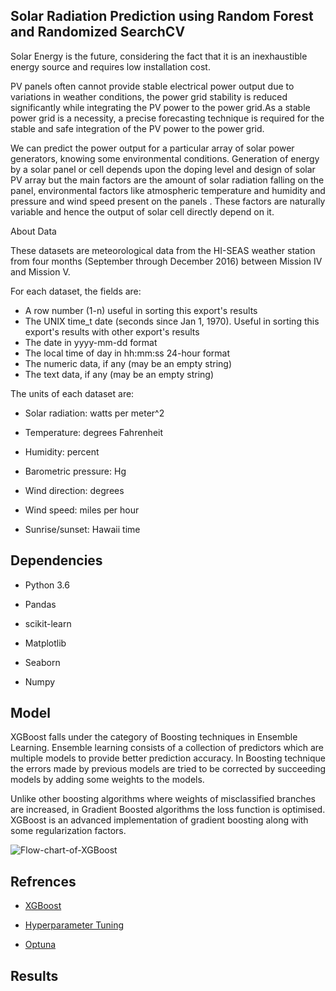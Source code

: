 
## Solar Radiation Prediction using Random Forest and Randomized SearchCV

Solar Energy is the future, considering the fact that it is an inexhaustible energy source and requires low installation cost.

PV panels often cannot provide stable electrical power output due to variations in weather conditions, the power grid stability is reduced significantly while integrating the PV power to the power grid.As a stable power grid is a necessity, a precise forecasting technique is required for the stable and safe integration of the PV power to the power grid.

We can predict the power output for a particular array of solar power generators, knowing some environmental conditions. Generation of energy by a solar panel or cell depends upon the doping level and design of solar PV array but the main factors are the amount of solar radiation falling on the panel, environmental factors like atmospheric temperature and humidity and pressure and wind speed present on the panels . These factors are naturally variable and hence the output of solar cell directly depend on it.


About Data

These datasets are meteorological data from the HI-SEAS weather station from four months (September through December 2016) between Mission IV and Mission V.

For each dataset, the fields are:

* A row number (1-n) useful in sorting this export's results
* The UNIX time_t date (seconds since Jan 1, 1970). Useful in sorting this export's results with other export's results
* The date in yyyy-mm-dd format
* The local time of day in hh:mm:ss 24-hour format
* The numeric data, if any (may be an empty string)
* The text data, if any (may be an empty string)

The units of each dataset are:

* Solar radiation: watts per meter^2

* Temperature: degrees Fahrenheit

* Humidity: percent

* Barometric pressure: Hg

* Wind direction: degrees

* Wind speed: miles per hour

* Sunrise/sunset: Hawaii time

## Dependencies
* Python 3.6

* Pandas

* scikit-learn

* Matplotlib

* Seaborn

* Numpy

## Model
XGBoost falls under the category of Boosting techniques in Ensemble Learning. Ensemble learning consists of a collection of predictors which are multiple models to provide better prediction accuracy. In Boosting technique the errors made by previous models are tried to be corrected by succeeding models by adding some weights to the models. 

Unlike other boosting algorithms where weights of misclassified branches are increased, in Gradient Boosted algorithms the loss function is optimised. XGBoost is an advanced implementation of gradient boosting along with some regularization factors.

![Flow-chart-of-XGBoost](https://user-images.githubusercontent.com/105455186/176742631-1009cf5a-0459-4671-9d7b-c6a34296a641.png)
## Refrences

 - [XGBoost](https://xgboost.readthedocs.io/en/stable/)

 - [Hyperparameter Tuning](https://www.jeremyjordan.me/hyperparameter-tuning/)

 - [Optuna](https://optuna.org/)


## Results


